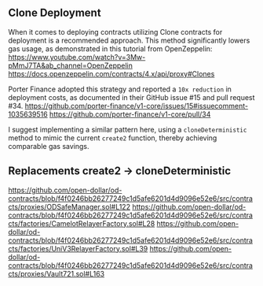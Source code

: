 ## Clone Deployment

When it comes to deploying contracts utilizing Clone contracts for deployment is a recommended approach. This method significantly lowers gas usage, as demonstrated in this tutorial from OpenZeppelin: https://www.youtube.com/watch?v=3Mw-pMmJ7TA&ab_channel=OpenZeppelin
https://docs.openzeppelin.com/contracts/4.x/api/proxy#Clones

Porter Finance adopted this strategy and reported a `10x reduction` in deployment costs, as documented in their GitHub issue #15 and pull request #34.
https://github.com/porter-finance/v1-core/issues/15#issuecomment-1035639516
https://github.com/porter-finance/v1-core/pull/34

I suggest implementing a similar pattern here, using a `cloneDeterministic` method to mimic the current `create2` function, thereby achieving comparable gas savings.

## Replacements create2 -> cloneDeterministic
https://github.com/open-dollar/od-contracts/blob/f4f0246bb26277249c1d5afe6201d4d9096e52e6/src/contracts/proxies/ODSafeManager.sol#L122
https://github.com/open-dollar/od-contracts/blob/f4f0246bb26277249c1d5afe6201d4d9096e52e6/src/contracts/factories/CamelotRelayerFactory.sol#L28
https://github.com/open-dollar/od-contracts/blob/f4f0246bb26277249c1d5afe6201d4d9096e52e6/src/contracts/factories/UniV3RelayerFactory.sol#L39
https://github.com/open-dollar/od-contracts/blob/f4f0246bb26277249c1d5afe6201d4d9096e52e6/src/contracts/proxies/Vault721.sol#L163
